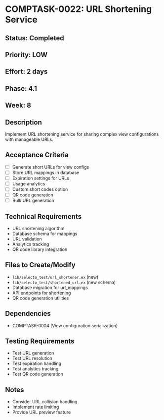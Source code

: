 # COMPTASK-0022: URL Shortening Service

## Status: Completed
## Priority: LOW
## Effort: 2 days
## Phase: 4.1
## Week: 8

## Description
Implement URL shortening service for sharing complex view configurations with manageable URLs.

## Acceptance Criteria
- [ ] Generate short URLs for view configs
- [ ] Store URL mappings in database
- [ ] Expiration settings for URLs
- [ ] Usage analytics
- [ ] Custom short codes option
- [ ] QR code generation
- [ ] Bulk URL generation

## Technical Requirements
- URL shortening algorithm
- Database schema for mappings
- URL validation
- Analytics tracking
- QR code library integration

## Files to Create/Modify
- `lib/selecto_test/url_shortener.ex` (new)
- `lib/selecto_test/shortened_url.ex` (new schema)
- Database migration for url_mappings
- API endpoints for shortening
- QR code generation utilities

## Dependencies
- COMPTASK-0004 (View configuration serialization)

## Testing Requirements
- Test URL generation
- Test URL resolution
- Test expiration handling
- Test analytics tracking
- Test QR code generation

## Notes
- Consider URL collision handling
- Implement rate limiting
- Provide URL preview feature